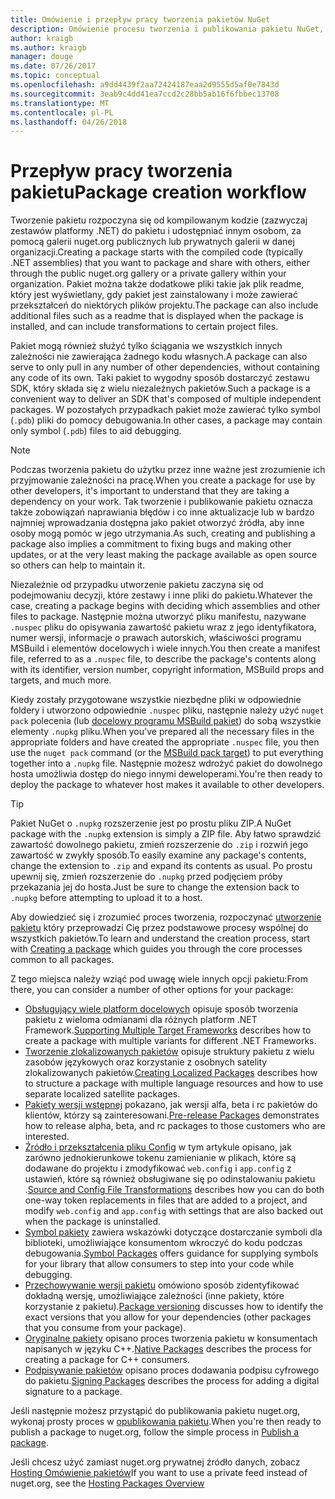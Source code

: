 ```yaml
---
title: Omówienie i przepływ pracy tworzenia pakietów NuGet
description: Omówienie procesu tworzenia i publikowania pakietu NuGet, wraz z łączami do innych części określonego procesu.
author: kraigb
ms.author: kraigb
manager: douge
ms.date: 07/26/2017
ms.topic: conceptual
ms.openlocfilehash: a9dd4439f2aa72424187eaa2d9555d5af0e7843d
ms.sourcegitcommit: 3eab9c4dd41ea7ccd2c28bb5ab16f6fbbec13708
ms.translationtype: MT
ms.contentlocale: pl-PL
ms.lasthandoff: 04/26/2018
---
```

# <a name="package-creation-workflow"></a><span data-ttu-id="0d2de-103">Przepływ pracy tworzenia pakietu</span><span class="sxs-lookup"><span data-stu-id="0d2de-103">Package creation workflow</span></span>

<span data-ttu-id="0d2de-104">Tworzenie pakietu rozpoczyna się od kompilowanym kodzie (zazwyczaj zestawów platformy .NET) do pakietu i udostępniać innym osobom, za pomocą galerii nuget.org publicznych lub prywatnych galerii w danej organizacji.</span><span class="sxs-lookup"><span data-stu-id="0d2de-104">Creating a package starts with the compiled code (typically .NET assemblies) that you want to package and share with others, either through the public nuget.org gallery or a private gallery within your organization.</span></span> <span data-ttu-id="0d2de-105">Pakiet można także dodatkowe pliki takie jak plik readme, który jest wyświetlany, gdy pakiet jest zainstalowany i może zawierać przekształceń do niektórych plików projektu.</span><span class="sxs-lookup"><span data-stu-id="0d2de-105">The package can also include additional files such as a readme that is displayed when the package is installed, and can include transformations to certain project files.</span></span>

<span data-ttu-id="0d2de-106">Pakiet mogą również służyć tylko ściągania we wszystkich innych zależności nie zawierająca żadnego kodu własnych.</span><span class="sxs-lookup"><span data-stu-id="0d2de-106">A package can also serve to only pull in any number of other dependencies, without containing any code of its own.</span></span> <span data-ttu-id="0d2de-107">Taki pakiet to wygodny sposób dostarczyć zestawu SDK, który składa się z wielu niezależnych pakietów.</span><span class="sxs-lookup"><span data-stu-id="0d2de-107">Such a package is a convenient way to deliver an SDK that's composed of multiple independent packages.</span></span> <span data-ttu-id="0d2de-108">W pozostałych przypadkach pakiet może zawierać tylko symbol (`.pdb`) pliki do pomocy debugowania.</span><span class="sxs-lookup"><span data-stu-id="0d2de-108">In other cases, a package may contain only symbol (`.pdb`) files to aid debugging.</span></span>

> [!Note]
> <span data-ttu-id="0d2de-109">Podczas tworzenia pakietu do użytku przez inne ważne jest zrozumienie ich przyjmowanie zależności na pracę.</span><span class="sxs-lookup"><span data-stu-id="0d2de-109">When you create a package for use by other developers, it's important to understand that they are taking a dependency on your work.</span></span> <span data-ttu-id="0d2de-110">Tak tworzenie i publikowanie pakietu oznacza także zobowiązań naprawiania błędów i co inne aktualizacje lub w bardzo najmniej wprowadzania dostępna jako pakiet otworzyć źródła, aby inne osoby mogą pomóc w jego utrzymania.</span><span class="sxs-lookup"><span data-stu-id="0d2de-110">As such, creating and publishing a package also implies a commitment to fixing bugs and making other updates, or at the very least making the package available as open source so others can help to maintain it.</span></span>

<span data-ttu-id="0d2de-111">Niezależnie od przypadku utworzenie pakietu zaczyna się od podejmowaniu decyzji, które zestawy i inne pliki do pakietu.</span><span class="sxs-lookup"><span data-stu-id="0d2de-111">Whatever the case, creating a package begins with deciding which assemblies and other files to package.</span></span> <span data-ttu-id="0d2de-112">Następnie można utworzyć pliku manifestu, nazywane `.nuspec` pliku do opisywania zawartość pakietu wraz z jego identyfikatora, numer wersji, informacje o prawach autorskich, właściwości programu MSBuild i elementów docelowych i wiele innych.</span><span class="sxs-lookup"><span data-stu-id="0d2de-112">You then create a manifest file, referred to as a `.nuspec` file, to describe the package's contents along with its identifier, version number, copyright information, MSBuild props and targets, and much more.</span></span>

<span data-ttu-id="0d2de-113">Kiedy zostały przygotowane wszystkie niezbędne pliki w odpowiednie foldery i utworzono odpowiednie `.nuspec` pliku, następnie należy użyć `nuget pack` polecenia (lub [docelowy programu MSBuild pakiet](../reference/msbuild-targets.md)) do sobą wszystkie elementy `.nupkg` pliku.</span><span class="sxs-lookup"><span data-stu-id="0d2de-113">When you've prepared all the necessary files in the appropriate folders and have created the appropriate `.nuspec` file, you then use the `nuget pack` command (or the [MSBuild pack target](../reference/msbuild-targets.md)) to put everything together into a `.nupkg` file.</span></span> <span data-ttu-id="0d2de-114">Następnie możesz wdrożyć pakiet do dowolnego hosta umożliwia dostęp do niego innymi deweloperami.</span><span class="sxs-lookup"><span data-stu-id="0d2de-114">You're then ready to deploy the package to whatever host makes it available to other developers.</span></span>

> [!Tip]
> <span data-ttu-id="0d2de-115">Pakiet NuGet o `.nupkg` rozszerzenie jest po prostu pliku ZIP.</span><span class="sxs-lookup"><span data-stu-id="0d2de-115">A NuGet package with the `.nupkg` extension is simply a ZIP file.</span></span> <span data-ttu-id="0d2de-116">Aby łatwo sprawdzić zawartość dowolnego pakietu, zmień rozszerzenie do `.zip` i rozwiń jego zawartość w zwykły sposób.</span><span class="sxs-lookup"><span data-stu-id="0d2de-116">To easily examine any package's contents, change the extension to `.zip` and expand its contents as usual.</span></span> <span data-ttu-id="0d2de-117">Po prostu upewnij się, zmień rozszerzenie do `.nupkg` przed podjęciem próby przekazania jej do hosta.</span><span class="sxs-lookup"><span data-stu-id="0d2de-117">Just be sure to change the extension back to `.nupkg` before attempting to upload it to a host.</span></span>

<span data-ttu-id="0d2de-118">Aby dowiedzieć się i zrozumieć proces tworzenia, rozpoczynać [utworzenie pakietu](../create-packages/creating-a-package.md) który przeprowadzi Cię przez podstawowe procesy wspólnej do wszystkich pakietów.</span><span class="sxs-lookup"><span data-stu-id="0d2de-118">To learn and understand the creation process, start with [Creating a package](../create-packages/creating-a-package.md) which guides you through the core processes common to all packages.</span></span>

<span data-ttu-id="0d2de-119">Z tego miejsca należy wziąć pod uwagę wiele innych opcji pakietu:</span><span class="sxs-lookup"><span data-stu-id="0d2de-119">From there, you can consider a number of other options for your package:</span></span>

- <span data-ttu-id="0d2de-120">[Obsługujący wiele platform docelowych](../create-packages/supporting-multiple-target-frameworks.md) opisuje sposób tworzenia pakietu z wieloma odmianami dla różnych platform .NET Framework.</span><span class="sxs-lookup"><span data-stu-id="0d2de-120">[Supporting Multiple Target Frameworks](../create-packages/supporting-multiple-target-frameworks.md) describes how to create a package with multiple variants for different .NET Frameworks.</span></span>
- <span data-ttu-id="0d2de-121">[Tworzenie zlokalizowanych pakietów](../create-packages/creating-localized-packages.md) opisuje struktury pakietu z wielu zasobów językowych oraz korzystanie z osobnych satelity zlokalizowanych pakietów.</span><span class="sxs-lookup"><span data-stu-id="0d2de-121">[Creating Localized Packages](../create-packages/creating-localized-packages.md) describes how to structure a package with multiple language resources and how to use separate localized satellite packages.</span></span>
- <span data-ttu-id="0d2de-122">[Pakiety wersji wstępnej](../create-packages/prerelease-packages.md) pokazano, jak wersji alfa, beta i rc pakietów do klientów, którzy są zainteresowani.</span><span class="sxs-lookup"><span data-stu-id="0d2de-122">[Pre-release Packages](../create-packages/prerelease-packages.md) demonstrates how to release alpha, beta, and rc packages to those customers who are interested.</span></span>
- <span data-ttu-id="0d2de-123">[Źródło i przekształcenia pliku Config](../create-packages/source-and-config-file-transformations.md) w tym artykule opisano, jak zarówno jednokierunkowe tokenu zamienianie w plikach, które są dodawane do projektu i zmodyfikować `web.config` i `app.config` z ustawień, które są również obsługiwane się po odinstalowaniu pakietu .</span><span class="sxs-lookup"><span data-stu-id="0d2de-123">[Source and Config File Transformations](../create-packages/source-and-config-file-transformations.md) describes how you can do both one-way token replacements in files that are added to a project, and modify `web.config` and `app.config` with settings that are also backed out when the package is uninstalled.</span></span>
- <span data-ttu-id="0d2de-124">[Symbol pakiety](../create-packages/symbol-packages.md) zawiera wskazówki dotyczące dostarczanie symboli dla biblioteki, umożliwiające konsumentom wkroczyć do kodu podczas debugowania.</span><span class="sxs-lookup"><span data-stu-id="0d2de-124">[Symbol Packages](../create-packages/symbol-packages.md) offers guidance for supplying symbols for your library that allow consumers to step into your code while debugging.</span></span>
- <span data-ttu-id="0d2de-125">[Przechowywanie wersji pakietu](../reference/package-versioning.md) omówiono sposób zidentyfikować dokładną wersję, umożliwiające zależności (inne pakiety, które korzystanie z pakietu).</span><span class="sxs-lookup"><span data-stu-id="0d2de-125">[Package versioning](../reference/package-versioning.md) discusses how to identify the exact versions that you allow for your dependencies (other packages that you consume from your package).</span></span>
- <span data-ttu-id="0d2de-126">[Oryginalne pakiety](../create-packages/native-packages.md) opisano proces tworzenia pakietu w konsumentach napisanych w języku C++.</span><span class="sxs-lookup"><span data-stu-id="0d2de-126">[Native Packages](../create-packages/native-packages.md) describes the process for creating a package for C++ consumers.</span></span>
- <span data-ttu-id="0d2de-127">[Podpisywanie pakietów](../create-packages/sign-a-package.md) opisano proces dodawania podpisu cyfrowego do pakietu.</span><span class="sxs-lookup"><span data-stu-id="0d2de-127">[Signing Packages](../create-packages/sign-a-package.md) describes the process for adding a digital signature to a package.</span></span>

<span data-ttu-id="0d2de-128">Jeśli następnie możesz przystąpić do publikowania pakietu nuget.org, wykonaj prosty proces w [opublikowania pakietu](../create-packages/publish-a-package.md).</span><span class="sxs-lookup"><span data-stu-id="0d2de-128">When you're then ready to publish a package to nuget.org, follow the simple process in [Publish a package](../create-packages/publish-a-package.md).</span></span>

<span data-ttu-id="0d2de-129">Jeśli chcesz użyć zamiast nuget.org prywatnej źródło danych, zobacz [Hosting Omówienie pakietów](../hosting-packages/overview.md)</span><span class="sxs-lookup"><span data-stu-id="0d2de-129">If you want to use a private feed instead of nuget.org, see the [Hosting Packages Overview](../hosting-packages/overview.md)</span></span>

